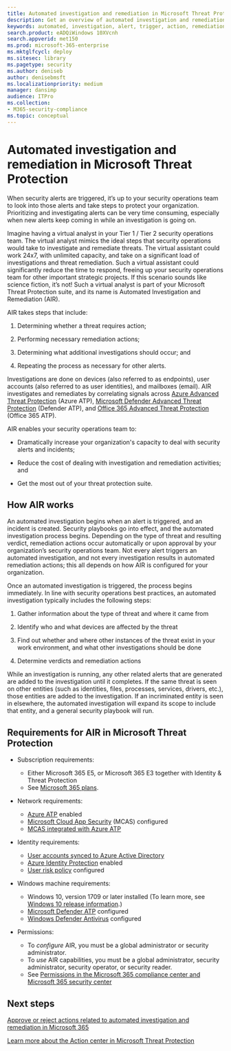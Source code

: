 ```yaml
---
title: Automated investigation and remediation in Microsoft Threat Protection 
description: Get an overview of automated investigation and remediation capabilities in Microsoft Threat Protection
keywords: automated, investigation, alert, trigger, action, remediation
search.product: eADQiWindows 10XVcnh
search.appverid: met150
ms.prod: microsoft-365-enterprise
ms.mktglfcycl: deploy
ms.sitesec: library
ms.pagetype: security
ms.author: deniseb
author: denisebmsft
ms.localizationpriority: medium
manager: dansimp
audience: ITPro
ms.collection: 
- M365-security-compliance 
ms.topic: conceptual
---
```


# Automated investigation and remediation in Microsoft Threat Protection

When security alerts are triggered, it’s up to your security operations team to look into those alerts and take steps to protect your organization. Prioritizing and investigating alerts can be very time consuming, especially when new alerts keep coming in while an investigation is going on. 

Imagine having a virtual analyst in your Tier 1 / Tier 2 security operations team. The virtual analyst mimics the ideal steps that security operations would take to investigate and remediate threats. The virtual assistant could work 24x7, with unlimited capacity, and take on a significant load of investigations and threat remediation. Such a virtual assistant could significantly reduce the time to respond, freeing up your security operations team for other important strategic projects. If this scenario sounds like science fiction, it’s not! Such a virtual analyst is part of your Microsoft Threat Protection suite, and its name is Automated Investigation and Remediation (AIR). 

AIR takes steps that include:

1.	Determining whether a threat requires action;

2.	Performing necessary remediation actions;

3.	Determining what additional investigations should occur; and

4.	Repeating the process as necessary for other alerts.

Investigations are done on devices (also referred to as endpoints), user accounts (also referred to as user identities), and mailboxes (email). AIR investigates and remediates by correlating signals across [Azure Advanced Threat Protection](https://docs.microsoft.com/azure-advanced-threat-protection/what-is-atp) (Azure ATP), [Microsoft Defender Advanced Threat Protection](https://docs.microsoft.com/windows/security/threat-protection/microsoft-defender-atp/automated-investigations) (Defender ATP), and [Office 365 Advanced Threat Protection](https://docs.microsoft.com/microsoft-365/security/office-365-security/office-365-atp) (Office 365 ATP). 

AIR enables your security operations team to:

- Dramatically increase your organization's capacity to deal with security alerts and incidents;

- Reduce the cost of dealing with investigation and remediation activities; and 

- Get the most out of your threat protection suite.

## How AIR works

An automated investigation begins when an alert is triggered, and an incident is created. Security playbooks go into effect, and the automated investigation process begins. Depending on the type of threat and resulting verdict, remediation actions occur automatically or upon approval by your organization’s security operations team. Not every alert triggers an automated investigation, and not every investigation results in automated remediation actions; this all depends on how AIR is configured for your organization. 

Once an automated investigation is triggered, the process begins immediately. In line with security operations best practices, an automated investigation typically includes the following steps:

1. Gather information about the type of threat and where it came from

2. Identify who and what devices are affected by the threat

3. Find out whether and where other instances of the threat exist in your work environment, and what other investigations should be done

4. Determine verdicts and remediation actions

While an investigation is running, any other related alerts that are generated are added to the investigation until it completes. If the same threat is seen on other entities (such as identities, files, processes, services, drivers, etc.), those entities are added to the investigation. If an incriminated entity is seen in elsewhere, the automated investigation will expand its scope to include that entity, and a general security playbook will run.

## Requirements for AIR in Microsoft Threat Protection

- Subscription requirements: 
    - Either Microsoft 365 E5, or Microsoft 365 E3 together with Identity & Threat Protection
    - See [Microsoft 365 plans](https://docs.microsoft.com/microsoft-365/enterprise/microsoft-365-overview#plans).

- Network requirements:
    - [Azure ATP](https://docs.microsoft.com/azure-advanced-threat-protection/what-is-atp) enabled
    - [Microsoft Cloud App Security](https://docs.microsoft.com/cloud-app-security/what-is-cloud-app-security) (MCAS) configured
    - [MCAS integrated with Azure ATP](https://docs.microsoft.com/cloud-app-security/aatp-integration)

- Identity requirements:
    - [User accounts synced to Azure Active Directory](https://docs.microsoft.com/azure/active-directory/hybrid/how-to-connect-sync-whatis)
    - [Azure Identity Protection](https://docs.microsoft.com/azure/active-directory/identity-protection/overview) enabled
    - [User risk policy](https://docs.microsoft.com/azure/active-directory/identity-protection/howto-user-risk-policy) configured

- Windows machine requirements:  
    - Windows 10, version 1709 or later installed (To learn more, see [Windows 10 release information](https://docs.microsoft.com/windows/release-information/).)
    - [Microsoft Defender ATP](https://docs.microsoft.com/windows/security/threat-protection/microsoft-defender-atp/configure-endpoints) configured
    - [Windows Defender Antivirus](https://docs.microsoft.com/windows/security/threat-protection/windows-defender-antivirus/configure-windows-defender-antivirus-features) configured

- Permissions:
    - To *configure* AIR, you must be a global administrator or security administrator.
    - To *use* AIR capabilities, you must be a global administrator, security administrator, security operator, or security reader.
    - See [Permissions in the Microsoft 365 compliance center and Microsoft 365 security center](https://docs.microsoft.com/office365/securitycompliance/permissions-microsoft-365-compliance-security) 

## Next steps

[Approve or reject actions related to automated investigation and remediation in Microsoft 365](mtp-autoir-actions.md)

[Learn more about the Action center in Microsoft Threat Protection](mtp-action-center.md)